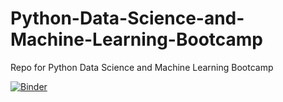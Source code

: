 # Python-Data-Science-and-Machine-Learning-Bootcamp
Repo for Python Data Science and Machine Learning Bootcamp

[![Binder](https://mybinder.org/badge_logo.svg)](https://mybinder.org/v2/gh/nilotpalc/Py_DS_ML_Bootcamp-Master/master)
